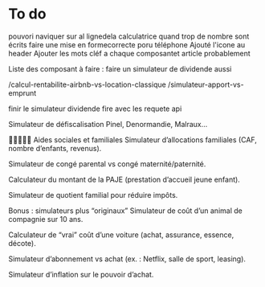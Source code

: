 
# To do
 pouvori naviquer sur al lignedela calculatrice quand trop de nombre sont écrits
  faire une mise en formecorrecte poru téléphone 
  Ajouté l'icone au header 
Ajouter les mots cléf a chaque composantet article probablement



Liste des composant à faire :
faire un simulateur de dividende  aussi





/calcul-rentabilite-airbnb-vs-location-classique
/simulateur-apport-vs-emprunt


finir le simulateur dividende fire avec les requete api





Simulateur de défiscalisation Pinel, Denormandie, Malraux…

👶👨‍👩‍👧‍👦 Aides sociales et familiales
Simulateur d’allocations familiales (CAF, nombre d’enfants, revenus).

Simulateur de congé parental vs congé maternité/paternité.

Calculateur du montant de la PAJE (prestation d’accueil jeune enfant).

Simulateur de quotient familial pour réduire impôts.


Bonus : simulateurs plus “originaux”
Simulateur de coût d’un animal de compagnie sur 10 ans.

Calculateur de “vrai” coût d’une voiture (achat, assurance, essence, décote).

Simulateur d’abonnement vs achat (ex. : Netflix, salle de sport, leasing).

Simulateur d’inflation sur le pouvoir d’achat.


